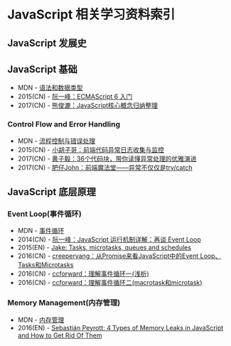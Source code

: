 # JavaScript 相关学习资料索引

## JavaScript 发展史

## JavaScript 基础

- MDN - [语法和数据类型](https://developer.mozilla.org/zh-CN/docs/Web/JavaScript/Guide/Grammar_and_Types)
- 2015(CN) - [阮一峰：ECMAScript 6 入门](http://es6.ruanyifeng.com/#README)
- 2017(CN) - [熊俊漉：JavaScript核心概念归纳整理](https://mp.weixin.qq.com/s/I7A1iC8Et6uOGZ234DsTlA)

### Control Flow and Error Handling

- MDN - [流程控制与错误处理](https://developer.mozilla.org/zh-CN/docs/Web/JavaScript/Guide/Control_flow_and_error_handling)
- 2015(CN) - [小胡子哥：前端代码异常日志收集与监控](http://www.cnblogs.com/hustskyking/p/fe-monitor.html)
- 2017(CN) - [黄子毅：36个代码块，带你读懂异常处理的优雅演进](https://mp.weixin.qq.com/s/9_Gxn5eAr8XKYyRxh8e8EA)
- 2017(CN) - [肥仔John：前端魔法堂——异常不仅仅是try/catch](http://www.cnblogs.com/fsjohnhuang/p/7685144.html)

## JavaScript 底层原理

### Event Loop(事件循环)

- MDN - [事件循环](https://developer.mozilla.org/zh-CN/docs/Web/JavaScript/EventLoop#事件循环)
- 2014(CN) - [阮一峰：JavaScript 运行机制详解：再谈 Event Loop](http://www.ruanyifeng.com/blog/2014/10/event-loop.html)
- 2015(EN) - [Jake: Tasks, microtasks, queues and schedules](https://jakearchibald.com/2015/tasks-microtasks-queues-and-schedules/)
- 2016(CN) - [creeperyang：从Promise来看JavaScript中的Event Loop、Tasks和Microtasks](https://github.com/creeperyang/blog/issues/21)
- 2016(CN) - [ccforward：理解事件循环一(浅析)](https://github.com/ccforward/cc/issues/47)
- 2016(CN) - [ccforward：理解事件循环二(macrotask和microtask)](https://github.com/ccforward/cc/issues/48)

### Memory Management(内存管理)

- MDN - [内存管理](https://developer.mozilla.org/zh-CN/docs/Web/JavaScript/Memory_Management)
- 2016(EN) - [Sebastián Peyrott: 4 Types of Memory Leaks in JavaScript and How to Get Rid Of Them](https://auth0.com/blog/four-types-of-leaks-in-your-javascript-code-and-how-to-get-rid-of-them/)
